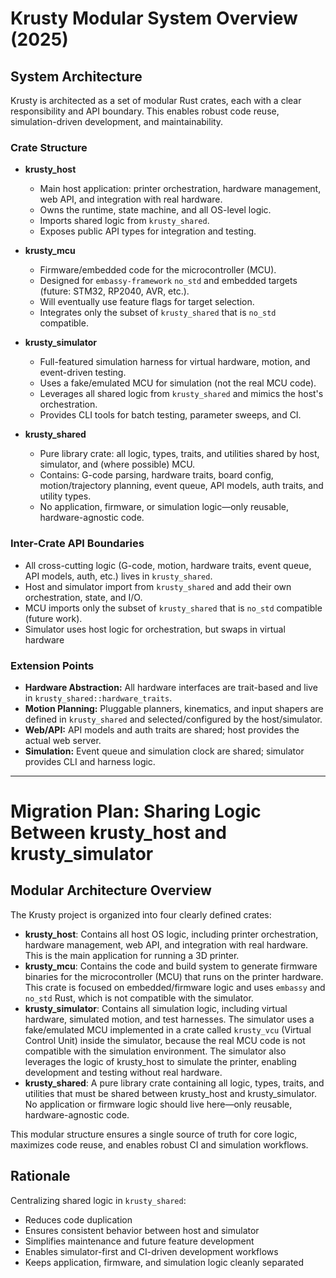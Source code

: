 # Krusty Modular System Overview (2025)

## System Architecture

Krusty is architected as a set of modular Rust crates, each with a clear responsibility and API boundary. This enables robust code reuse, simulation-driven development, and maintainability.

### Crate Structure

- **krusty_host**
  - Main host application: printer orchestration, hardware management, web API, and integration with real hardware.
  - Owns the runtime, state machine, and all OS-level logic.
  - Imports shared logic from `krusty_shared`.
  - Exposes public API types for integration and testing.

- **krusty_mcu**
  - Firmware/embedded code for the microcontroller (MCU).
  - Designed for `embassy-framework` `no_std` and embedded targets (future: STM32, RP2040, AVR, etc.).
  - Will eventually use feature flags for target selection.
  - Integrates only the subset of `krusty_shared` that is `no_std` compatible.

- **krusty_simulator**
  - Full-featured simulation harness for virtual hardware, motion, and event-driven testing.
  - Uses a fake/emulated MCU for simulation (not the real MCU code).
  - Leverages all shared logic from `krusty_shared` and mimics the host's orchestration.
  - Provides CLI tools for batch testing, parameter sweeps, and CI.

- **krusty_shared**
  - Pure library crate: all logic, types, traits, and utilities shared by host, simulator, and (where possible) MCU.
  - Contains: G-code parsing, hardware traits, board config, motion/trajectory planning, event queue, API models, auth traits, and utility types.
  - No application, firmware, or simulation logic—only reusable, hardware-agnostic code.

### Inter-Crate API Boundaries

- All cross-cutting logic (G-code, motion, hardware traits, event queue, API models, auth, etc.) lives in `krusty_shared`.
- Host and simulator import from `krusty_shared` and add their own orchestration, state, and I/O.
- MCU imports only the subset of `krusty_shared` that is `no_std` compatible (future work).
- Simulator uses host logic for orchestration, but swaps in virtual hardware

### Extension Points

- **Hardware Abstraction:** All hardware interfaces are trait-based and live in `krusty_shared::hardware_traits`.
- **Motion Planning:** Pluggable planners, kinematics, and input shapers are defined in `krusty_shared` and selected/configured by the host/simulator.
- **Web/API:** API models and auth traits are shared; host provides the actual web server.
- **Simulation:** Event queue and simulation clock are shared; simulator provides CLI and harness logic.

---

# Migration Plan: Sharing Logic Between krusty_host and krusty_simulator

## Modular Architecture Overview

The Krusty project is organized into four clearly defined crates:

- **krusty_host**: Contains all host OS logic, including printer orchestration, hardware management, web API, and integration with real hardware. This is the main application for running a 3D printer.
- **krusty_mcu**: Contains the code and build system to generate firmware binaries for the microcontroller (MCU) that runs on the printer hardware. This crate is focused on embedded/firmware logic and uses `embassy` and `no_std` Rust, which is not compatible with the simulator.
- **krusty_simulator**: Contains all simulation logic, including virtual hardware, simulated motion, and test harnesses. The simulator uses a fake/emulated MCU implemented in a crate called `krusty_vcu` (Virtual Control Unit) inside the simulator, because the real MCU code is not compatible with the simulation environment. The simulator also leverages the logic of krusty_host to simulate the printer, enabling development and testing without real hardware.
- **krusty_shared**: A pure library crate containing all logic, types, traits, and utilities that must be shared between krusty_host and krusty_simulator. No application or firmware logic should live here—only reusable, hardware-agnostic code.

This modular structure ensures a single source of truth for core logic, maximizes code reuse, and enables robust CI and simulation workflows.

## Rationale

Centralizing shared logic in `krusty_shared`:
- Reduces code duplication
- Ensures consistent behavior between host and simulator
- Simplifies maintenance and future feature development
- Enables simulator-first and CI-driven development workflows
- Keeps application, firmware, and simulation logic cleanly separated